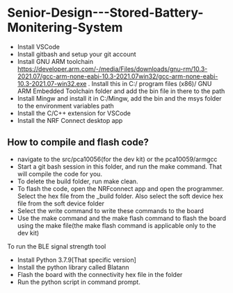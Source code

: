 # Senior-Design---Stored-Battery-Monitering-System
* Install VSCode
* Install gitbash and setup your git account
* Install GNU ARM toolchain https://developer.arm.com/-/media/Files/downloads/gnu-rm/10.3-2021.07/gcc-arm-none-eabi-10.3-2021.07win32/gcc-arm-none-eabi-10.3-2021.07-win32.exe . Install this in C:/ program files (x86)/ GNU ARM Embedded Toolchain folder and add the bin file in there to the path
* Install Mingw and install it in C:/Mingw, add the bin and the msys folder to the environment variables path
* Install the C/C++ extension for VSCode
* Install the NRF Connect desktop app

## How to compile and flash code?
* navigate to the src/pca10056(for the dev kit) or the pca10059/armgcc
* Start a git bash session in this folder, and run the make command. That will compile the code for you.
* To delete the build folder, run make clean.
* To flash the code, open the NRFconnect app and open the programmer. Select the hex file from the _build folder. Also select the soft device hex file from the soft device folder
* Select the write command to write these commands to the board
* Use the make command and the make flash command to flash the board using the make file(the make flash command is applicable only to the dev kit)


To run the BLE signal strength tool
* Install Python 3.7.9[That specific version]
* Install the python library called Blatann
* Flash the board with the connectivity hex file in the folder
* Run the python script in command prompt.

